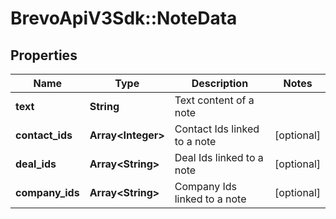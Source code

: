 # BrevoApiV3Sdk::NoteData

## Properties
Name | Type | Description | Notes
------------ | ------------- | ------------- | -------------
**text** | **String** | Text content of a note | 
**contact_ids** | **Array&lt;Integer&gt;** | Contact Ids linked to a note | [optional] 
**deal_ids** | **Array&lt;String&gt;** | Deal Ids linked to a note | [optional] 
**company_ids** | **Array&lt;String&gt;** | Company Ids linked to a note | [optional] 


